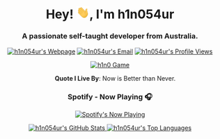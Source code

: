 <h1 align="center">Hey! <img src="https://raw.githubusercontent.com/h1n054ur/h1n054ur/master/Hey.gif" width="30px">, I'm h1n054ur</h1>
<h3 align="center">A passionate self-taught developer from Australia.</h3>

<p align="center">
  <a target="_blank" href="https://github.com/h1n054ur"><img src="https://img.shields.io/static/v1?label=h1n054ur&message=Webpage&color=blue&logo=github" alt="h1n054ur's Webpage" /></a>
  <a target="_blank" href="https://mailhide.io/e/sMrBCPXY" onclick="popup=window.open('https://mailhide.io/e/sMrBCPXY','mailhidepopup','width=580,height=635'); return false;"><img src="https://img.shields.io/badge/Email-Reveal-2a8?&logo=gmail&logoColor=white" alt="h1n054ur's Email" /></a>
  <a target="_blank" href="https://github.com/h1n054ur"><img src="https://komarev.com/ghpvc/?username=h1n054ur&label=Profile%20Views" alt="h1n054ur's Profile Views" /></a>
</p>

<p align="center"><a target="_blank" href="https://tinyurl.com/ecxpkcdc"><img src="https://tinyurl.com/5upvew82" alt="h1n0 Game" /></a></p>

<ul align="center">
  <a><b>Quote I Live By</b>: Now is Better than Never.</a>
</ul>

<h3 align="center"> Spotify - Now Playing 🎧</h3>
<p align="center">
  <a target="_blank" href="https://open.spotify.com/user/1cb9oxfto9fd9km6fjdbmza3z"><img src="https://obsimad-github.vercel.app/api/spotify" alt="Spotify's Now Playing" width="350" /></a>
</p>


<p align="center">
  <a target="_blank" href="https://github.com/h1n054ur">
    <img height="150em" src="https://github-readme-stats.vercel.app/api?username=h1n054ur&show_icons=true&hide_border=true&theme=blueberry" alt="h1n054ur's GitHub Stats" /> 
    <img height="150em" src="https://github-readme-stats.vercel.app/api/top-langs/?username=h1n054ur&layout=compact&hide_border=true&theme=blueberry" alt="h1n054ur's Top Languages" />
  </a>
</p>
